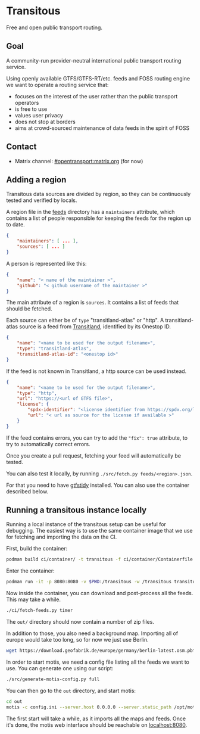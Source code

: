 # Transitous

Free and open public transport routing.

## Goal

A community-run provider-neutral international public transport routing service.

Using openly available GTFS/GTFS-RT/etc. feeds and FOSS routing engine we want to operate a
routing service that:
* focuses on the interest of the user rather than the public transport operators
* is free to use
* values user privacy
* does not stop at borders
* aims at crowd-sourced maintenance of data feeds in the spirit of FOSS

## Contact

* Matrix channel: [#opentransport:matrix.org](https://matrix.to/#/#opentransport:matrix.org) (for now)

## Adding a region

Transitous data sources are divided by region, so they can be continuously tested and verified by locals.

A region file in the [feeds](feeds) directory has a `maintainers` attribute, which contains a list of people responsible for keeping the feeds for the region up to date.

```json
{
    "maintainers": [ ... ],
    "sources": [ ... ]
}
```

A person is represented like this:
```json
{
    "name": "< name of the maintainer >",
    "github": "< github username of the maintainer >"
}
```

The main attribute of a region is `sources`. It contains a list of feeds that should be fetched.

Each source can either be of `type` "transitland-atlas" or "http".
A transitland-atlas source is a feed from [Transitland](https://www.transit.land/feeds), identified by its Onestop ID.

```json
{
    "name": "<name to be used for the output filename>",
    "type": "transitland-atlas",
    "transitland-atlas-id": "<onestop id>"
}
```

If the feed is not known in Transitland, a http source can be used instead.

```json
{
    "name": "<name to be used for the output filename>",
    "type": "http",
    "url": "https://<url of GTFS file>",
    "license": {
        "spdx-identifier": "<license identifier from https://spdx.org/licenses/ if known>",
        "url": "< url as source for the license if available >"
    }
}
```

If the feed contains errors, you can try to add the `"fix": true` attribute, to try to automatically correct errors.

Once you create a pull request, fetching your feed will automatically be tested.

You can also test it locally, by running `./src/fetch.py feeds/<region>.json`.

For that you need to have [gtfstidy](https://github.com/patrickbr/gtfstidy) installed.
You can also use the container described below.


## Running a transitous instance locally

Running a local instance of the transitous setup can be useful for debugging.
The easiest way is to use the same container image that we use for fetching and importing the data on the CI.

First, build the container:
```bash
podman build ci/container/ -t transitous -f ci/container/Containerfile
```

Enter the container:
```bash
podman run -it -p 8080:8080 -v $PWD:/transitous -w /transitous transitous
```

Now inside the container, you can download and post-process all the feeds. This may take a while.
```bash
./ci/fetch-feeds.py timer
```

The `out/` directory should now contain a number of zip files.

In addition to those, you also need a background map. Importing all of europe would take too long, so for now we just use Berlin.
```bash
wget https://download.geofabrik.de/europe/germany/berlin-latest.osm.pbf -P out
```

In order to start motis, we need a config file listing all the feeds we want to use.
You can generate one using our script:
```bash
./src/generate-motis-config.py full
```

You can then go to the `out` directory, and start motis:
```bash
cd out
motis -c config.ini --server.host 0.0.0.0 --server.static_path /opt/motis/web
```

The first start will take a while, as it imports all the maps and feeds.
Once it's done, the motis web interface should be reachable on [localhost:8080](http://localhost:8080).


<!--
SPDX-License-Identifier: CC0-1.0
SPDX-FileCopyrightText: none
-->
